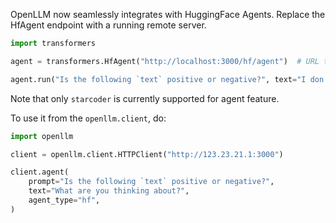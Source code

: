 OpenLLM now seamlessly integrates with HuggingFace Agents.
Replace the HfAgent endpoint with a running remote server.

```python
import transformers

agent = transformers.HfAgent("http://localhost:3000/hf/agent")  # URL that runs the OpenLLM server

agent.run("Is the following `text` positive or negative?", text="I don't like how this models is generate inputs")
```

Note that only `starcoder` is currently supported for agent feature.

To use it from the `openllm.client`, do:
```python
import openllm

client = openllm.client.HTTPClient("http://123.23.21.1:3000")

client.agent(
    prompt="Is the following `text` positive or negative?", 
    text="What are you thinking about?", 
    agent_type="hf",
)
```
